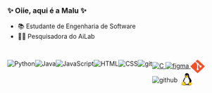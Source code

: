 ### ✨ Oiie, aqui é a Malu ✨

- 📚 Estudante de Engenharia de Software
- 👩‍💻 Pesquisadora do AiLab 

 <br>

 
 
<a href="https://www.python.org" target="_blank"><img align="left" alt="Python" height ="32px" src="https://raw.githubusercontent.com/rahul-jha98/github_readme_icons/main/language_and_tools/square/python/python.svg"></a>
<a href="https://www.tutorialspoint.com/c_standard_library/index.htm" target="_blank"> <img src="https://raw.githubusercontent.com/rahul-jha98/github_readme_icons/main/language_and_tools/square/c/c.svg" alt="C" height='32px'/> </a>
<a href="https://www.java.com" target="_blank"><img align="left" alt="Java" height ="32px" src="https://raw.githubusercontent.com/rahul-jha98/github_readme_icons/main/language_and_tools/square/java/java.svg"></a>
<a href="https://developer.mozilla.org/en-US/docs/Web/JavaScript" target="_blank"> <img align="left" alt="JavaScript" height ="32px"  src="https://raw.githubusercontent.com/rahul-jha98/github_readme_icons/main/language_and_tools/square/javascript/javascript.svg"> </a>
<a href="https://developer.mozilla.org/en-US/docs/Web/HTML" target="_blank"> <img align="left" alt="HTML" height ="32px"  src="https://raw.githubusercontent.com/rahul-jha98/github_readme_icons/main/language_and_tools/square/html/html.svg"> </a>
<a href="https://developer.mozilla.org/en-US/docs/Web/CSS" target="_blank"> <img align="left" alt="CSS" height ="32px"  src="https://raw.githubusercontent.com/rahul-jha98/github_readme_icons/main/language_and_tools/square/css/css.svg"> </a>
<a href="https://www.figma.com/" target="_blank"> <img src="https://raw.githubusercontent.com/rahul-jha98/github_readme_icons/main/language_and_tools/square/figma/figma.svg" alt="figma" height='32px'/> </a>
<a href="https://git-scm.com/" target="_blank"> <img src="https://raw.githubusercontent.com/rahul-jha98/github_readme_icons/main/language_and_tools/square/git-scm/git-scm.svg" align="left" alt="git" height='32px'/> </a>
<img align="center" alt="git" height="30" width="32" src="https://raw.githubusercontent.com/devicons/devicon/master/icons/git/git-original.svg">
<img align="center" alt="github" height="35" width="32" src="/assets/GitHub.png">
<img align="center" alt="linux" height="30" width="32" src="https://raw.githubusercontent.com/devicons/devicon/master/icons/linux/linux-original.svg">

<br>

<!--
**marialuisa214/marialuisa214** is a ✨ _special_ ✨ repository because its `README.md` (this file) appears on your GitHub profile.

Here are some ideas to get you started:

- 🔭 Atualmente estou trabalho como pesquisadora em um laboratório de Inteligência artificial
- 🌱 No momento estou aprendendo 
      - Estrutura de Dados, 
      - Banco de Dados, 
      - Médotos de Densenvolvimento de Software e 
      - Fundamentos De Arquitetura de Software

- 🔭 I’m currently working on ...
- 🌱 I’m currently learning ...
- 👯 I’m looking to collaborate on ...
- 🤔 I’m looking for help with ...
- 💬 Ask me about ...
- 📫 How to reach me: ...
- 😄 Pronouns: ...
- ⚡ Fun fact: ...

### 📊 Github Stats
<a href='https://github.com/rahul-jha98/github-stats-transparent'>
  
![Stats Overview](https://raw.githubusercontent.com/rahul-jha98/github-stats-transparent/output/generated/overview.svg)
![Most Used Languages](https://raw.githubusercontent.com/rahul-jha98/github-stats-transparent/output/generated/languages.svg)

</a>
-->

